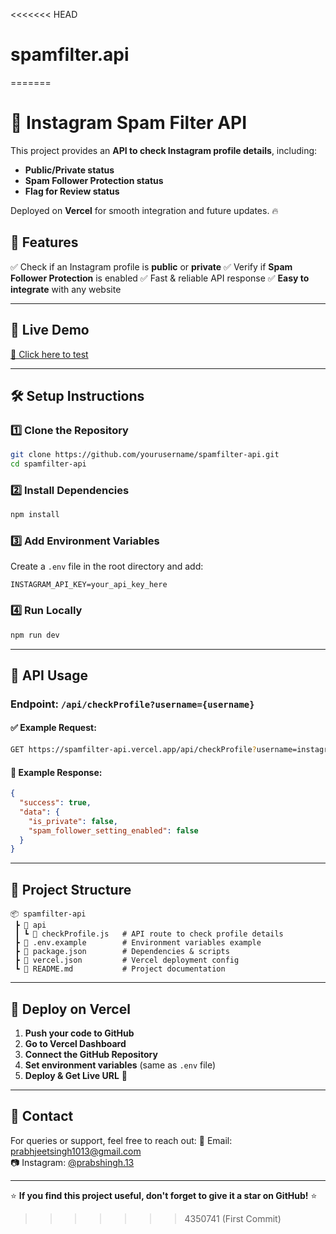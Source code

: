 <<<<<<< HEAD
# spamfilter.api
=======
# 🚀 Instagram Spam Filter API

This project provides an **API to check Instagram profile details**, including:
- **Public/Private status**
- **Spam Follower Protection status**
- **Flag for Review status**

Deployed on **Vercel** for smooth integration and future updates. 🔥

## 🌟 Features
✅ Check if an Instagram profile is **public** or **private**
✅ Verify if **Spam Follower Protection** is enabled
✅ Fast & reliable API response
✅ **Easy to integrate** with any website

---

## 🚀 Live Demo
[🔗 Click here to test](https://spamfilter-api.vercel.app)

---

## 🛠️ Setup Instructions
### 1️⃣ Clone the Repository
```bash
git clone https://github.com/yourusername/spamfilter-api.git
cd spamfilter-api
```

### 2️⃣ Install Dependencies
```bash
npm install
```

### 3️⃣ Add Environment Variables
Create a `.env` file in the root directory and add:
```env
INSTAGRAM_API_KEY=your_api_key_here
```

### 4️⃣ Run Locally
```bash
npm run dev
```

---

## 📌 API Usage
### **Endpoint:** `/api/checkProfile?username={username}`

#### ✅ **Example Request:**
```bash
GET https://spamfilter-api.vercel.app/api/checkProfile?username=instagram
```

#### 📜 **Example Response:**
```json
{
  "success": true,
  "data": {
    "is_private": false,
    "spam_follower_setting_enabled": false
  }
}
```

---

## 📂 Project Structure
```
📦 spamfilter-api
 ┣ 📂 api
 ┃ ┗ 📜 checkProfile.js   # API route to check profile details
 ┣ 📜 .env.example        # Environment variables example
 ┣ 📜 package.json        # Dependencies & scripts
 ┣ 📜 vercel.json         # Vercel deployment config
 ┗ 📜 README.md           # Project documentation
```

---

## 🚀 Deploy on Vercel
1. **Push your code to GitHub**
2. **Go to Vercel Dashboard**
3. **Connect the GitHub Repository**
4. **Set environment variables** (same as `.env` file)
5. **Deploy & Get Live URL** 🎉

---

## 📧 Contact
For queries or support, feel free to reach out:
📩 Email: prabhjeetsingh1013@gmail.com  
📷 Instagram: [@prabshingh.13](https://instagram.com/prabhsingh.13)

---

⭐ **If you find this project useful, don't forget to give it a star on GitHub!** ⭐
>>>>>>> 4350741 (First Commit)
